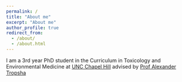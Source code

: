 ```yaml
---
permalink: /
title: "About me"
excerpt: "About me"
author_profile: true
redirect_from: 
  - /about/
  - /about.html
---
```


I am a 3rd year PhD student in the Curriculum in Toxicology and Environmental Medicine at [UNC Chapel Hill](https://pharmacy.unc.edu/education/phd/) advised by [Prof Alexander Tropsha](https://pharmacy.unc.edu/directory/tropsha/)


